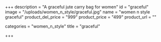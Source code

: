 +++
description = "A graceful jute carry bag for women"
id = "graceful"
image = "/uploads/women_n_style/graceful.jpg"
name = "women n style graceful"
product_del_price = "999"
product_price = "499"
product_url = ""

categories = "women_n_style"
title = "graceful"

+++

